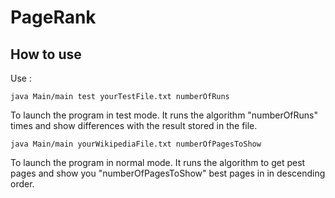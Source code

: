 # PageRank

## How to use
Use :
```
java Main/main test yourTestFile.txt numberOfRuns
```
To launch the program in test mode. It runs the algorithm "numberOfRuns" times and show differences with the result stored in the file.

```
java Main/main yourWikipediaFile.txt numberOfPagesToShow
```
To launch the program in normal mode. It runs the algorithm to get pest pages and show you "numberOfPagesToShow" best pages in  in descending order.

